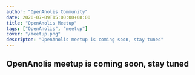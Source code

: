 ```yaml
---
author: "OpenAnolis Community"
date: 2020-07-09T15:00:00+08:00
title: "OpenAnolis Meetup"	
tags: ["OpenAnolis", "meetup"]
cover: "/meetup.png"
descripton: "OpenAnolis meetup is coming soon, stay tuned"
---
```


## OpenAnolis meetup is coming soon, stay tuned

